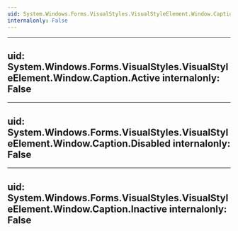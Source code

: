 ```yaml
---
uid: System.Windows.Forms.VisualStyles.VisualStyleElement.Window.Caption
internalonly: False
---
```


---
uid: System.Windows.Forms.VisualStyles.VisualStyleElement.Window.Caption.Active
internalonly: False
---

---
uid: System.Windows.Forms.VisualStyles.VisualStyleElement.Window.Caption.Disabled
internalonly: False
---

---
uid: System.Windows.Forms.VisualStyles.VisualStyleElement.Window.Caption.Inactive
internalonly: False
---
